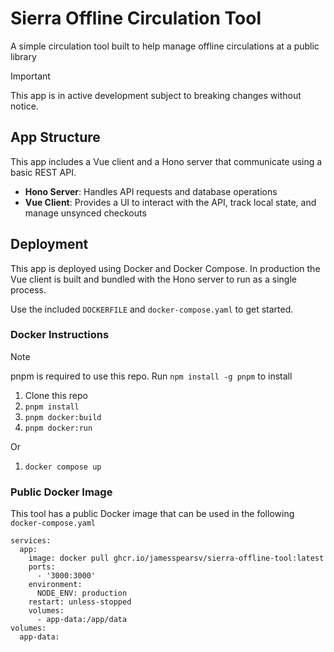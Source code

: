 # Sierra Offline Circulation Tool

A simple circulation tool built to help manage offline circulations at a public library

> [!IMPORTANT]
> This app is in active development subject to breaking changes without notice.

## App Structure

This app includes a Vue client and a Hono server that communicate using a basic REST API.

- **Hono Server**: Handles API requests and database operations
- **Vue Client**: Provides a UI to interact with the API, track local state, and manage unsynced checkouts

## Deployment

This app is deployed using Docker and Docker Compose. In production the Vue client is built and bundled with the Hono server to run as a single process.

Use the included `DOCKERFILE` and `docker-compose.yaml` to get started.

### Docker Instructions

> [!NOTE]
> pnpm is required to use this repo. Run `npm install -g pnpm` to install

1. Clone this repo
2. `pnpm install`
3. `pnpm docker:build`
4. `pnpm docker:run`

Or

1. `docker compose up`

### Public Docker Image

This tool has a public Docker image that can be used in the following `docker-compose.yaml`

```Docker
services:
  app:
    image: docker pull ghcr.io/jamesspearsv/sierra-offline-tool:latest
    ports:
      - '3000:3000'
    environment:
      NODE_ENV: production
    restart: unless-stopped
    volumes:
      - app-data:/app/data
volumes:
  app-data:
```
